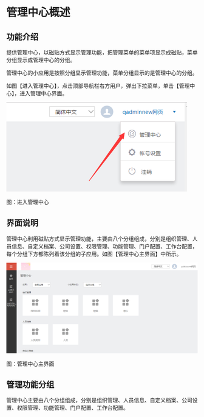 # 管理中心概述

## 功能介绍

提供管理中心，以磁贴方式显示管理功能，把管理菜单的菜单项显示成磁贴，菜单分组显示成管理中心的分组。

管理中心的小应用是按照分组显示管理功能，菜单分组显示的是管理中心的分组。

如图【进入管理中心】，点击顶部导航栏右方用户，弹出下拉菜单，单击【管理中心】，进入管理中心界面。

![](/articles/workbench/3-/image/image6.png)

图：进入管理中心

## 界面说明

管理中心利用磁贴方式显示管理功能，主要由八个分组组成，分别是组织管理、人员信息、自定义档案、公司设置、权限管理、功能管理、门户配置、工作台配置，每个分组下方都陈列着该分组的子应用。如图【管理中心主界面】中所示。

![](/articles/workbench/3-/image/image7.png)

图：管理中心主界面

## 管理功能分组

管理中心主要由八个分组组成，分别是组织管理、人员信息、自定义档案、公司设置、权限管理、功能管理、门户配置、工作台配置。

